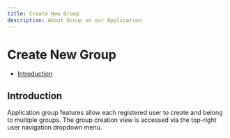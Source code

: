 ```yaml
---
title: Create New Group
description: About Group on our Application
---
```

# Create New Group

- [Introduction](#introduction)

<a name="introduction"></a>
## Introduction

Application group features allow each registered user to create and belong to multiple groups. The group creation view is accessed via the top-right user navigation dropdown menu.
